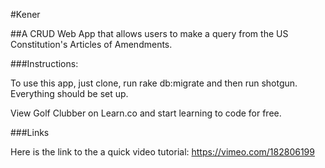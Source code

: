 #Kener

##A CRUD Web App that allows users to make a query from the US Constitution's Articles of Amendments.


###Instructions:

  To use this app, just clone, run rake db:migrate and then run shotgun. Everything should be set up.

  View Golf Clubber on Learn.co and start learning to code for free.

###Links

  Here is the link to the a quick video tutorial: https://vimeo.com/182806199
